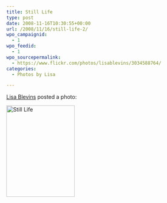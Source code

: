 ```yaml
---
title: Still Life
type: post
date: 2008-11-16T10:30:55+00:00
url: /2008/11/16/still-life-2/
wpo_campaignid:
  - 1
wpo_feedid:
  - 1
wpo_sourcepermalink:
  - https://www.flickr.com/photos/lisablevins/3034588764/
categories:
  - Photos by Lisa

---
```

[Lisa Blevins][1] posted a photo:

[<img src="http://www.lisablevins.com/wp-o-matic/cache/e5778b0d87_3034588764-7b43d54606-m.jpg" width="180" height="240" alt="Still Life" />][2]

 [1]: https://www.flickr.com/people/lisablevins/
 [2]: https://www.flickr.com/photos/lisablevins/3034588764/ "Still Life"
